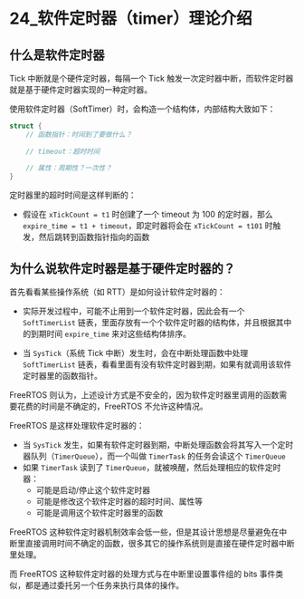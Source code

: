 # 24_软件定时器（timer）理论介绍



## 什么是软件定时器

Tick 中断就是个硬件定时器，每隔一个 Tick 触发一次定时器中断，而软件定时器就是基于硬件定时器实现的一种定时器。

使用软件定时器（SoftTimer）时，会构造一个结构体，内部结构大致如下：

```c
struct {
    // 函数指针：时间到了要做什么？
    
    // timeout：超时时间
    
    // 属性：周期性？一次性？
}
```

定时器里的超时时间是这样判断的：

- 假设在 `xTickCount = t1` 时创建了一个 timeout 为 100 的定时器，那么 `expire_time = t1 + timeout`，即定时器将会在 `xTickCount = t101` 时触发，然后跳转到函数指针指向的函数



## 为什么说软件定时器是基于硬件定时器的？

首先看看某些操作系统（如 RTT）是如何设计软件定时器的：

- 实际开发过程中，可能不止用到一个软件定时器，因此会有一个 `SoftTimerList` 链表，里面存放有一个个软件定时器的结构体，并且根据其中的到期时间 `expire_time` 来对这些结构体排序。

- 当 `SysTick`（系统 Tick 中断）发生时，会在中断处理函数中处理 `SoftTimerList` 链表，看看里面有没有软件定时器到期，如果有就调用该软件定时器里的函数指针。

FreeRTOS 则认为，上述设计方式是不安全的，因为软件定时器里调用的函数需要花费的时间是不确定的，FreeRTOS 不允许这种情况。

FreeRTOS 是这样处理软件定时器的：

- 当 `SysTick` 发生，如果有软件定时器到期，中断处理函数会将其写入一个定时器队列（`TimerQueue`），而一个叫做 `TimerTask` 的任务会读这个 `TimerQueue`
- 如果 `TimerTask` 读到了 `TimerQueue`，就被唤醒，然后处理相应的软件定时器：
  - 可能是启动/停止这个软件定时器
  - 可能是修改这个软件定时器的超时时间、属性等
  - 可能是调用这个软件定时器里的函数

FreeRTOS 这种软件定时器机制效率会低一些，但是其设计思想是尽量避免在中断里直接调用时间不确定的函数，很多其它的操作系统则是直接在硬件定时器中断里处理。

而 FreeRTOS 这种软件定时器的处理方式与在中断里设置事件组的 bits 事件类似，都是通过委托另一个任务来执行具体的操作。